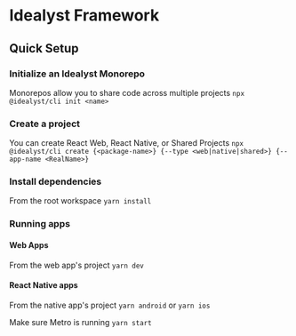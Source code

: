 # Idealyst Framework

## Quick Setup

### Initialize an Idealyst Monorepo

Monorepos allow you to share code across multiple projects
`npx @idealyst/cli init <name>`

### Create a project

You can create React Web, React Native, or Shared Projects
`npx @idealyst/cli create {<package-name>} {--type <web|native|shared>} {--app-name <RealName>}`

### Install dependencies

From the root workspace
`yarn install`

### Running apps

#### Web Apps

From the web app's project
`yarn dev`

#### React Native apps

From the native app's project
`yarn android` or `yarn ios`

Make sure Metro is running
`yarn start`